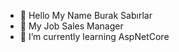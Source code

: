 - 👋 Hello My Name Burak Sabırlar
- 👀 My Job Sales Manager
- 🌱 I’m currently learning AspNetCore



<!---
bsabirlar/bsabirlar is a ✨ special ✨ repository because its `README.md` (this file) appears on your GitHub profile.
You can click the Preview link to take a look at your changes.
--->
